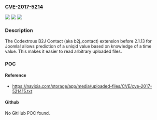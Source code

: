 ### [CVE-2017-5214](https://cve.mitre.org/cgi-bin/cvename.cgi?name=CVE-2017-5214)
![](https://img.shields.io/static/v1?label=Product&message=n%2Fa&color=blue)
![](https://img.shields.io/static/v1?label=Version&message=n%2Fa&color=blue)
![](https://img.shields.io/static/v1?label=Vulnerability&message=n%2Fa&color=brighgreen)

### Description

The Codextrous B2J Contact (aka b2j_contact) extension before 2.1.13 for Joomla! allows prediction of a uniqid value based on knowledge of a time value. This makes it easier to read arbitrary uploaded files.

### POC

#### Reference
- https://navixia.com/storage/app/media/uploaded-files/CVE/cve-2017-521415.txt

#### Github
No GitHub POC found.

